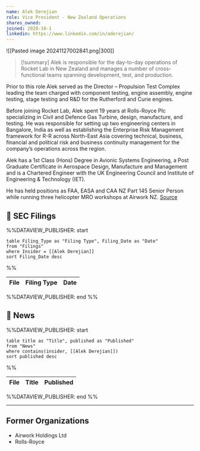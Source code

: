 ```yaml
---
name: Alek Derejian
role: Vice President - New Zealand Operations
shares_owned: 
joined: 2020-10-1
linkedin: https://www.linkedin.com/in/aderejian/
---
```


![[Pasted image 20241127002841.png|300]]

>[!summary]
Alek is responsible for the day-to-day operations of Rocket Lab in New Zealand and manages a number of cross-functional teams spanning development, test, and production.
>
Prior to this role Alek served as the Director – Propulsion Test Complex leading the team charged with component testing, engine assembly, engine testing, stage testing and R&D for the Rutherford and Curie engines.
>
Before joining Rocket Lab, Alek spent 19 years at Rolls-Royce Plc specializing in Civil and Defence Gas Turbine, design, manufacture, and testing. He was responsible for setting up two engineering centers in Bangalore, India as well as establishing the Enterprise Risk Management framework for R-R across North-East Asia covering technical, business, financial and political risk and business continuity management for the company’s operations across the region.
>
Alek has a 1st Class (Hons) Degree in Avionic Systems Engineering, a Post Graduate Certificate in Aerospace Design, Manufacture and Management and is a Chartered Engineer with the UK Engineering Council and Institute of Engineering & Technology (IET).
>
He has held positions as FAA, EASA and CAA NZ Part 145 Senior Person while running three helicopter MRO workshops at Airwork NZ.
[Source](https://www.rocketlabusa.com/about/team/)

## 💼 SEC Filings
%%DATAVIEW_PUBLISHER: start
```
table Filing_Type as "Filing Type", Filing_Date as "Date"
from "Filings"
where Insider = [[Alek Derejian]]
sort Filing_Date desc

```
%%

| File | Filing Type | Date |
| ---- | ----------- | ---- |

%%DATAVIEW_PUBLISHER: end %%

## 📰 News
%%DATAVIEW_PUBLISHER: start
```
table title as "Title", published as "Published"
from "News"
where contains(insider, [[Alek Derejian]])
sort published desc
```
%%

| File | Title | Published |
| ---- | ----- | --------- |

%%DATAVIEW_PUBLISHER: end %%


---
## Former Organizations

-  Airwork Holdings Ltd
-  Rolls-Royce